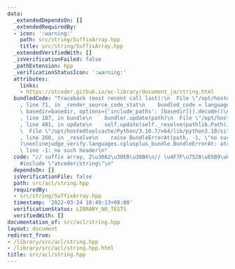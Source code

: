 ```yaml
---
data:
  _extendedDependsOn: []
  _extendedRequiredBy:
  - icon: ':warning:'
    path: src/string/SuffixArray.hpp
    title: src/string/SuffixArray.hpp
  _extendedVerifiedWith: []
  _isVerificationFailed: false
  _pathExtension: hpp
  _verificationStatusIcon: ':warning:'
  attributes:
    links:
    - https://atcoder.github.io/ac-library/document_ja/string.html
  bundledCode: "Traceback (most recent call last):\n  File \"/opt/hostedtoolcache/Python/3.10.7/x64/lib/python3.10/site-packages/onlinejudge_verify/documentation/build.py\"\
    , line 71, in _render_source_code_stat\n    bundled_code = language.bundle(stat.path,\
    \ basedir=basedir, options={'include_paths': [basedir]}).decode()\n  File \"/opt/hostedtoolcache/Python/3.10.7/x64/lib/python3.10/site-packages/onlinejudge_verify/languages/cplusplus.py\"\
    , line 187, in bundle\n    bundler.update(path)\n  File \"/opt/hostedtoolcache/Python/3.10.7/x64/lib/python3.10/site-packages/onlinejudge_verify/languages/cplusplus_bundle.py\"\
    , line 401, in update\n    self.update(self._resolve(pathlib.Path(included), included_from=path))\n\
    \  File \"/opt/hostedtoolcache/Python/3.10.7/x64/lib/python3.10/site-packages/onlinejudge_verify/languages/cplusplus_bundle.py\"\
    , line 260, in _resolve\n    raise BundleErrorAt(path, -1, \"no such header\"\
    )\nonlinejudge_verify.languages.cplusplus_bundle.BundleErrorAt: atcoder/string:\
    \ line -1: no such header\n"
  code: "// suffix array, Z\u30A2\u30EB\u30B4\n// \u4F7F\u7528\u65B9\u6CD5\uFF1Ahttps://atcoder.github.io/ac-library/document_ja/string.html\n\
    #include \"atcoder/string\"\n"
  dependsOn: []
  isVerificationFile: false
  path: src/acl/string.hpp
  requiredBy:
  - src/string/SuffixArray.hpp
  timestamp: '2022-03-24 10:49:13+09:00'
  verificationStatus: LIBRARY_NO_TESTS
  verifiedWith: []
documentation_of: src/acl/string.hpp
layout: document
redirect_from:
- /library/src/acl/string.hpp
- /library/src/acl/string.hpp.html
title: src/acl/string.hpp
---
```

